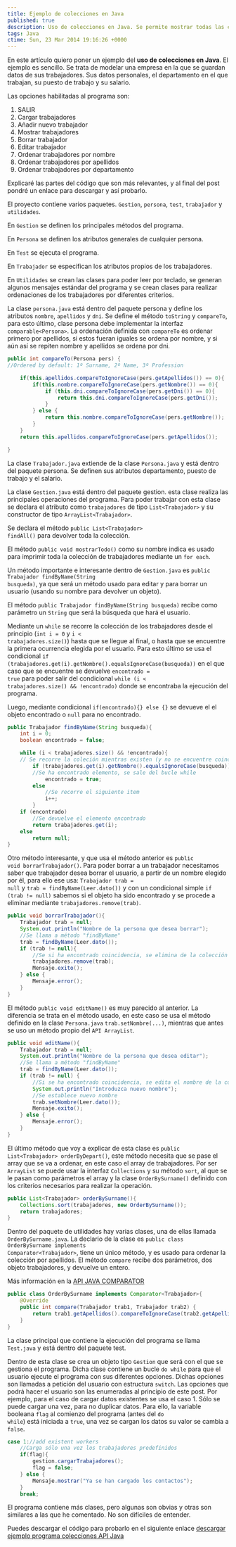 ```yaml
---
title: Ejemplo de colecciones en Java
published: true
description: Uso de colecciones en Java. Se permite mostrar todas las colecciones, añadir, editar y eliminar. Ordenación de colecciones por alguno de sus atributos
tags: Java
ctime: Sun, 23 Mar 2014 19:16:26 +0000
---
```


En este artículo quiero poner un ejemplo del **uso de colecciones en Java**. El ejemplo es sencillo. Se trata de modelar una empresa en la que se guardan datos de sus trabajadores. Sus datos personales, el departamento en el que trabajan, su puesto de trabajo y su salario.

Las opciones habilitadas al programa son:

<ol class="list-bullets">
	<li>SALIR</li>
	<li>Cargar trabajadores</li>
	<li>Añadir nuevo trabajador</li>
	<li>Mostrar trabajadores</li>
	<li>Borrar trabajador</li>
	<li>Editar trabajador</li>
	<li>Ordenar trabajadores por nombre</li>
	<li>Ordenar trabajadores por apellidos</li>
	<li>Ordenar trabajadores por departamento</li>
</ol>

Explicaré las partes del código que son más relevantes, y al final del post pondré un enlace para descargar y así probarlo.

El proyecto contiene varios paquetes. <code>Gestion</code>, <code>persona</code>, <code>test</code>, <code>trabajador</code> y <code>utilidades</code>.

En <code>Gestion</code> se definen los principales métodos del programa.

En <code>Persona</code> se definen los atributos generales de cualquier persona.

En <code>Test</code> se ejecuta el programa.

En <code>Trabajador</code> se especifican los atributos propios de los trabajadores. 

En <code>Utilidades</code> se crean las clases para poder leer por teclado, se generan algunos mensajes estándar del programa y se crean clases para realizar ordenaciones de los trabajadores por diferentes criterios.

La clase <code>persona.java</code> está dentro del paquete persona y define los atributos <code>nombre</code>, <code>apellidos</code> y <code>dni</code>. Se define el método <code>toString</code> y <code>compareTo</code>, para esto último, clase persona debe implementar la interfaz <code>comparable&lt;Persona&gt;</code>. La ordenación definida con <code>compareTo</code> es ordenar primero por apellidos, si estos fueran iguales se ordena por nombre, y si aún así se repiten nombre y apellidos se ordena por dni.

```java
public int compareTo(Persona pers) {
//Ordered by default: 1º Surname, 2º Name, 3º Profession 

	if(this.apellidos.compareToIgnoreCase(pers.getApellidos()) == 0){            
		if(this.nombre.compareToIgnoreCase(pers.getNombre()) == 0){
			if (this.dni.compareToIgnoreCase(pers.getDni()) == 0){
				return this.dni.compareToIgnoreCase(pers.getDni());
			}
		} else {
			return this.nombre.compareToIgnoreCase(pers.getNombre());
		}
	}
	return this.apellidos.compareToIgnoreCase(pers.getApellidos());

}
```

La clase <code>Trabajador.java</code> extiende de la clase <code>Persona.java</code> y está dentro del paquete persona. Se definen sus atributos departamento, puesto de trabajo y el salario.

La clase <code>Gestion.java</code> está dentro del paquete gestion. esta clase realiza las principales operaciones del programa. Para poder trabajar con esta clase se declara el atributo como <code>trabajadores</code> de tipo <code>List&lt;Trabajador&gt;</code> y su constructor de tipo <code>ArrayList&lt;Trabajador&gt;</code>.

Se declara el método <code>public List&lt;Trabajador&gt; findAll()</code> para devolver toda la colección.

El método <code>public void mostrarTodo()</code> como su nombre indica es usado para imprimir toda la colección de trabajadores mediante un <code>for each</code>.

Un método importante e interesante dentro de <code>Gestion.java</code> es <code>public Trabajador findByName(String busqueda)</code>, ya que será un método usado para editar y para borrar un usuario (usando su nombre para devolver un objeto).

El método <code>public Trabajador findByName(String busqueda)</code> recibe como parámetro un <code>String</code> que será la búsqueda que hará el usuario.

Mediante un <code>while</code> se recorre la colección de los trabajadores desde el principio (<code>int i = 0</code> y <code>i < trabajadores.size()</code>) hasta que se llegue al final, o hasta que se encuentre la primera ocurrencia elegida por el usuario. Para esto último se usa el condicional <code>if (trabajadores.get(i).getNombre().equalsIgnoreCase(busqueda))</code> en el que caso que se encuentre se devuelve <code>encontrado = true</code> para poder salir del condicional <code>while (i < trabajadores.size() && !encontrado)</code> donde se encontraba la ejecución del programa.

Luego, mediante condicional <code>if(encontrado){} else {}</code> se devueve el el objeto encontrado o <code>null</code> para no encontrado.

```java
public Trabajador findByName(String busqueda){
	int i = 0;
	boolean encontrado = false;

	while (i < trabajadores.size() && !encontrado){
	// Se recorre la coleción mientras existen (y no se encuentre coincidencia) elementos: i < trabajadores.size()
		if (trabajadores.get(i).getNombre().equalsIgnoreCase(busqueda))
		//Se ha encontrado elemento, se sale del bucle while
			encontrado = true;
		else
			//Se recorre el siguiente item
			i++;
		}
	if (encontrado)
		//Se devuelve el elemento encontrado
		return trabajadores.get(i);
	else
		return null;	
}
```

Otro método interesante, y que usa el método anterior es <code>public void borrarTrabajador()</code>. Para poder borrar a un trabajador necesitamos saber que trabajador desea borrar el usuario, a partir de un nombre elegido por él, para ello ese usa: <code>Trabajador trab = null</code> y <code>trab = findByName(Leer.dato())</code> y con un condicional simple <code>if (trab != null)</code> sabemos si el objeto ha sido encontrado y se procede a eliminar mediante <code>trabajadores.remove(trab)</code>.

```java
public void borrarTrabajador(){
	Trabajador trab = null;
	System.out.println("Nombre de la persona que desea borrar");
	//Se llama a método "findByName"
	trab = findByName(Leer.dato());
	if (trab != null){
		//Se si ha encontrado coincidencia, se elimina de la colección el objeto trabajador
		trabajadores.remove(trab);
		Mensaje.exito();
	} else {
		Mensaje.error();
	}
}
```

El método <code>public void editName()</code> es muy parecido al anterior. La diferencia se trata en el método usado, en este caso se usa el método definido en la clase <code>Persona.java</code> <code>trab.setNombre(...)</code>, mientras que antes se uso un método propio del <code>API ArrayList</code>.

```java
public void editName(){
	Trabajador trab = null;
	System.out.println("Nombre de la persona que desea editar");
	//Se llama a método "findByName"
	trab = findByName(Leer.dato());
	if (trab != null) {
		//Si se ha encontrado coincidencia, se edita el nombre de la colección el objeto trabajador
		System.out.println("Introduzca nuevo nombre");
		//Se establece nuevo nombre
		trab.setNombre(Leer.dato());
		Mensaje.exito();
	} else {
		Mensaje.error();
	}
}
```

El último método que voy a explicar de esta clase es <code>public List&lt;Trabajador&gt; orderByDepart()</code>, este método necesita que se pase el array que se va a ordenar, en este caso el array de trabajadores. Por ser <code>ArrayList</code> se puede usar la interfaz <code>Collections</code> y su método <code>sort</code>, al que se le pasan como parámetros el array y la clase <code>OrderBySurname()</code> definido con los criterios necesarios para realizar la operación.

```java
public List<Trabajador> orderBySurname(){
	Collections.sort(trabajadores, new OrderBySurname());
	return trabajadores;
}
```

Dentro del paquete de utilidades hay varias clases, una de ellas llamada <code>OrderBySurname.java</code>. La declario de la clase es <code>public class OrderBySurname implements Comparator&lt;Trabajador&gt;</code>, tiene un único método, y es usado para ordenar la colección por apellidos. El método <code>compare</code> recibe dos parámetros, dos objeto trabajadores, y devuelve un entero.

Más información en la <a href="http://docs.oracle.com/javase/7/docs/api/java/util/Comparator.html" target="_blank">API JAVA COMPARATOR</a>

```java
public class OrderBySurname implements Comparator<Trabajador>{
	@Override
	public int compare(Trabajador trab1, Trabajador trab2) {
		return trab1.getApellidos().compareToIgnoreCase(trab2.getApellidos());
	}
}
```

La clase principal que contiene la ejecución del programa se llama <code>Test.java</code> y está dentro del paquete test.

Dentro de esta clase se crea un objeto tipo <code>Gestion</code> que será con el que se gestiona el programa. Dicha clase contiene un bucle <code>do while</code> para que el usuario ejecute el programa con sus diferentes opciones. Dichas opciones son llamadas a petición del usuario con estructura <code>switch</code>. Las opciones que podrá hacer el usuario son las enumeradas al principio de este post. Por ejemplo, para el caso de cargar datos existentes se usa el caso 1. Sólo se puede cargar una vez, para no duplicar datos. Para ello, la variable booleana <code>flag</code> al comienzo del programa (antes del <code>do while</code>) está iniciada a <code>true</code>, una vez se cargan los datos su valor se cambia a <code>false</code>.

```java
case 1://add existent workers
	//Carga sólo una vez los trabajadores predefinidos
	if(flag){
		gestion.cargarTrabajadores();
		flag = false;
	} else {
		Mensaje.mostrar("Ya se han cargado los contactos");
	}
	break;
```

El programa contiene más clases, pero algunas son obvias y otras son similares a las que he comentado. No son difíciles de entender.

Puedes descargar el código para probarlo en el siguiente enlace <a href="https://drive.google.com/open?id=0BzQS5pOyF_HjcGNfRUswVE53a00" target="_blank">descargar ejemplo programa colecciones API Java</a>